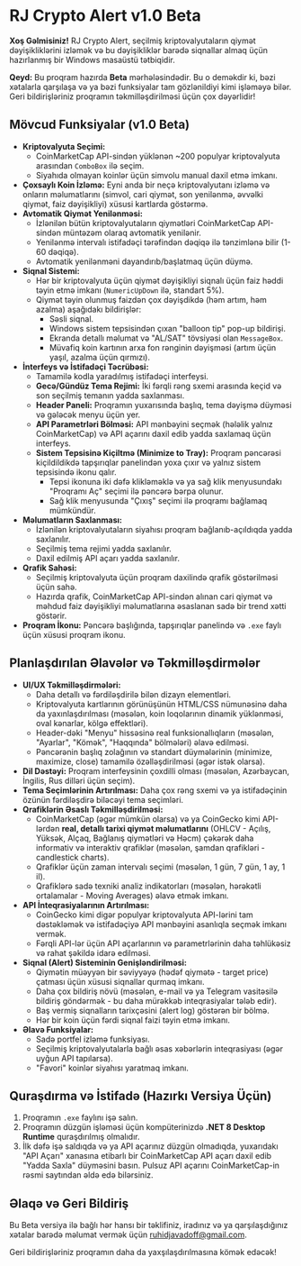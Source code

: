 ﻿# RJ Crypto Alert v1.0 Beta

**Xoş Gəlmisiniz!** RJ Crypto Alert, seçilmiş kriptovalyutaların qiymət dəyişikliklərini izləmək və bu dəyişikliklər barədə siqnallar almaq üçün hazırlanmış bir Windows masaüstü tətbiqidir.

**Qeyd:** Bu proqram hazırda **Beta** mərhələsindədir. Bu o deməkdir ki, bəzi xətalarla qarşılaşa və ya bəzi funksiyalar tam gözlənildiyi kimi işləməyə bilər. Geri bildirişləriniz proqramın təkmilləşdirilməsi üçün çox dəyərlidir!

## Mövcud Funksiyalar (v1.0 Beta)

* **Kriptovalyuta Seçimi:**
    * CoinMarketCap API-sindən yüklənən ~200 populyar kriptovalyuta arasından `ComboBox` ilə seçim.
    * Siyahıda olmayan koinlər üçün simvolu manual daxil etmə imkanı.
* **Çoxsaylı Koin İzləmə:** Eyni anda bir neçə kriptovalyutanı izləmə və onların məlumatlarını (simvol, cari qiymət, son yenilənmə, əvvəlki qiymət, faiz dəyişikliyi) xüsusi kartlarda göstərmə.
* **Avtomatik Qiymət Yenilənməsi:**
    * İzlənilən bütün kriptovalyutaların qiymətləri CoinMarketCap API-sindən müntəzəm olaraq avtomatik yenilənir.
    * Yenilənmə intervalı istifadəçi tərəfindən dəqiqə ilə tənzimlənə bilir (1-60 dəqiqə).
    * Avtomatik yenilənməni dayandırıb/başlatmaq üçün düymə.
* **Siqnal Sistemi:**
    * Hər bir kriptovalyuta üçün qiymət dəyişikliyi siqnalı üçün faiz həddi təyin etmə imkanı (`NumericUpDown` ilə, standart 5%).
    * Qiymət təyin olunmuş faizdən çox dəyişdikdə (həm artım, həm azalma) aşağıdakı bildirişlər:
        * Səsli siqnal.
        * Windows sistem tepsisindən çıxan "balloon tip" pop-up bildirişi.
        * Ekranda detallı məlumat və "AL/SAT" tövsiyəsi olan `MessageBox`.
        * Müvafiq koin kartının arxa fon rənginin dəyişməsi (artım üçün yaşıl, azalma üçün qırmızı).
* **İnterfeys və İstifadəçi Təcrübəsi:**
    * Tamamilə kodla yaradılmış istifadəçi interfeysi.
    * **Gecə/Gündüz Tema Rejimi:** İki fərqli rəng sxemi arasında keçid və son seçilmiş temanın yadda saxlanması.
    * **Header Paneli:** Proqramın yuxarısında başlıq, tema dəyişmə düyməsi və gələcək menyu üçün yer.
    * **API Parametrləri Bölməsi:** API mənbəyini seçmək (hələlik yalnız CoinMarketCap) və API açarını daxil edib yadda saxlamaq üçün interfeys.
    * **Sistem Tepsisinə Kiçiltmə (Minimize to Tray):** Proqram pəncərəsi kiçildildikdə tapşırıqlar panelindən yoxa çıxır və yalnız sistem tepsisində ikonu qalır.
        * Tepsi ikonuna iki dəfə klikləməklə və ya sağ klik menyusundakı "Proqramı Aç" seçimi ilə pəncərə bərpa olunur.
        * Sağ klik menyusunda "Çıxış" seçimi ilə proqramı bağlamaq mümkündür.
* **Məlumatların Saxlanması:**
    * İzlənilən kriptovalyutaların siyahısı proqram bağlanıb-açıldıqda yadda saxlanılır.
    * Seçilmiş tema rejimi yadda saxlanılır.
    * Daxil edilmiş API açarı yadda saxlanılır.
* **Qrafik Sahəsi:**
    * Seçilmiş kriptovalyuta üçün proqram daxilində qrafik göstərilməsi üçün sahə.
    * Hazırda qrafik, CoinMarketCap API-sindən alınan cari qiymət və məhdud faiz dəyişikliyi məlumatlarına əsaslanan sadə bir trend xətti göstərir.
* **Proqram İkonu:** Pəncərə başlığında, tapşırıqlar panelində və `.exe` faylı üçün xüsusi proqram ikonu.

## Planlaşdırılan Əlavələr və Təkmilləşdirmələr

* **UI/UX Təkmilləşdirmələri:**
    * Daha detallı və fərdiləşdirilə bilən dizayn elementləri.
    * Kriptovalyuta kartlarının görünüşünün HTML/CSS nümunəsinə daha da yaxınlaşdırılması (məsələn, koin loqolarının dinamik yüklənməsi, oval kənarlar, kölgə effektləri).
    * Header-dəki "Menyu" hissəsinə real funksionallıqların (məsələn, "Ayarlar", "Kömək", "Haqqında" bölmələri) əlavə edilməsi.
    * Pəncərənin başlıq zolağının və standart düymələrinin (minimize, maximize, close) tamamilə özəlləşdirilməsi (əgər istək olarsa).
* **Dil Dəstəyi:** Proqram interfeysinin çoxdilli olması (məsələn, Azərbaycan, İngilis, Rus dilləri üçün seçim).
* **Tema Seçimlərinin Artırılması:** Daha çox rəng sxemi və ya istifadəçinin özünün fərdiləşdirə biləcəyi tema seçimləri.
* **Qrafiklərin Əsaslı Təkmilləşdirilməsi:**
    * CoinMarketCap (əgər mümkün olarsa) və ya CoinGecko kimi API-lərdən **real, detallı tarixi qiymət məlumatlarını** (OHLCV - Açılış, Yüksək, Alçaq, Bağlanış qiymətləri və Həcm) çəkərək daha informativ və interaktiv qrafiklər (məsələn, şamdan qrafikləri - candlestick charts).
    * Qrafiklər üçün zaman intervalı seçimi (məsələn, 1 gün, 7 gün, 1 ay, 1 il).
    * Qrafiklərə sadə texniki analiz indikatorları (məsələn, hərəkətli ortalamalar - Moving Averages) əlavə etmək imkanı.
* **API İnteqrasiyalarının Artırılması:**
    * CoinGecko kimi digər populyar kriptovalyuta API-lərini tam dəstəkləmək və istifadəçiyə API mənbəyini asanlıqla seçmək imkanı vermək.
    * Fərqli API-lər üçün API açarlarının və parametrlərinin daha təhlükəsiz və rahat şəkildə idarə edilməsi.
* **Siqnal (Alert) Sisteminin Genişləndirilməsi:**
    * Qiymətin müəyyən bir səviyyəyə (hədəf qiymətə - target price) çatması üçün xüsusi siqnallar qurmaq imkanı.
    * Daha çox bildiriş növü (məsələn, e-mail və ya Telegram vasitəsilə bildiriş göndərmək - bu daha mürəkkəb inteqrasiyalar tələb edir).
    * Baş vermiş siqnalların tarixçəsini (alert log) göstərən bir bölmə.
    * Hər bir koin üçün fərdi siqnal faizi təyin etmə imkanı.
* **Əlavə Funksiyalar:**
    * Sadə portfel izləmə funksiyası.
    * Seçilmiş kriptovalyutalarla bağlı əsas xəbərlərin inteqrasiyası (əgər uyğun API tapılarsa).
    * "Favori" koinlər siyahısı yaratmaq imkanı.

## Quraşdırma və İstifadə (Hazırkı Versiya Üçün)

1.  Proqramın `.exe` faylını işə salın.
2.  Proqramın düzgün işləməsi üçün kompüterinizdə **.NET 8 Desktop Runtime** quraşdırılmış olmalıdır.
3.  İlk dəfə işə saldıqda və ya API açarınız düzgün olmadıqda, yuxarıdakı "API Açarı" xanasına etibarlı bir CoinMarketCap API açarı daxil edib "Yadda Saxla" düyməsini basın. Pulsuz API açarını CoinMarketCap-in rəsmi saytından əldə edə bilərsiniz.

## Əlaqə və Geri Bildiriş

Bu Beta versiya ilə bağlı hər hansı bir təklifiniz, iradınız və ya qarşılaşdığınız xətalar barədə məlumat vermək üçün ruhidjavadoff@gmail.com.

Geri bildirişləriniz proqramın daha da yaxşılaşdırılmasına kömək edəcək!
